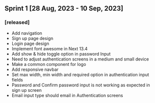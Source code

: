 ## Sprint 1 [28 Aug, 2023 - 10 Sep, 2023]
### [released]
- Add navigation
- Sign up page design
- Login page design
- Implement font awesome in Next 13.4
- Add show & hide toggle option in password Input
- Need to adjust authentication screens in a medium and small device
- Make a common component for logo 
- Add responsive navbar
- Set max width, min width and required option in authentication input fields
- Password and Confirm password input is not working as expected in sign up screen
- Email input type should email in Authentication screens